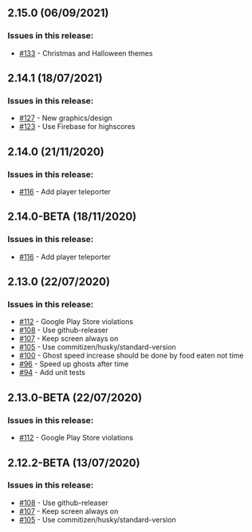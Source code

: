 ## 2.15.0 (06/09/2021) 


### Issues in this release:

* [#133](https://github.com/iamtomhewitt/vr-pacman/issues/133) - Christmas and Halloween themes



## 2.14.1 (18/07/2021) 


### Issues in this release:

* [#127](https://github.com/iamtomhewitt/vr-pacman/issues/127) - New graphics/design
* [#123](https://github.com/iamtomhewitt/vr-pacman/issues/123) - Use Firebase for highscores



## 2.14.0 (21/11/2020) 


### Issues in this release:

* [#116](https://github.com/iamtomhewitt/vr-pacman/issues/116) - Add player teleporter



## 2.14.0-BETA (18/11/2020) 


### Issues in this release:

* [#116](https://github.com/iamtomhewitt/vr-pacman/issues/116) - Add player teleporter



## 2.13.0 (22/07/2020) 


### Issues in this release:

* [#112](https://github.com/iamtomhewitt/vr-pacman/issues/112) - Google Play Store violations
* [#108](https://github.com/iamtomhewitt/vr-pacman/issues/108) - Use github-releaser
* [#107](https://github.com/iamtomhewitt/vr-pacman/issues/107) - Keep screen always on
* [#105](https://github.com/iamtomhewitt/vr-pacman/issues/105) - Use commitizen/husky/standard-version
* [#100](https://github.com/iamtomhewitt/vr-pacman/issues/100) - Ghost speed increase should be done by food eaten not time
* [#96](https://github.com/iamtomhewitt/vr-pacman/issues/96) - Speed up ghosts after time
* [#94](https://github.com/iamtomhewitt/vr-pacman/issues/94) - Add unit tests



## 2.13.0-BETA (22/07/2020) 


### Issues in this release:

* [#112](https://github.com/iamtomhewitt/vr-pacman/issues/112) - Google Play Store violations



## 2.12.2-BETA (13/07/2020) 


### Issues in this release:

* [#108](https://github.com/iamtomhewitt/vr-pacman/issues/108) - Use github-releaser
* [#107](https://github.com/iamtomhewitt/vr-pacman/issues/107) - Keep screen always on
* [#105](https://github.com/iamtomhewitt/vr-pacman/issues/105) - Use commitizen/husky/standard-version